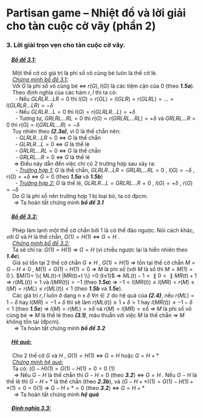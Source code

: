 # Partisan game – Nhiệt đồ và lời giải cho tàn cuộc cờ vây (phần 2)
### 3. Lời giải trọn vẹn cho tàn cuộc cờ vây. <br>
#### &nbsp;&nbsp;&nbsp;&nbsp;***<ins>Bổ đề 3.1:</ins>***  
&nbsp;&nbsp;&nbsp;&nbsp;Một thế cờ có giá trị là phi số vô cùng bé luôn là thế cờ lẻ. <br>
&nbsp;&nbsp;&nbsp;&nbsp;*<ins>Chứng minh bổ đề 3.1:</ins>* <br>
&nbsp;&nbsp;&nbsp;&nbsp;Với $G$ là phi số vô cùng bé $\Leftrightarrow$ $r(G),l(G)$ là các tiệm cận của 0 (theo ***1.5a***). <br>
&nbsp;&nbsp;&nbsp;&nbsp;Theo định nghĩa của các hàm $r, l$ thì ta có: <br>
&nbsp;&nbsp;&nbsp;&nbsp;&nbsp;&nbsp;- Nếu $GLRLR...LR=0$ thì $l(G)=r(GL)=l(GLR)=r(GLRL)=...=l(GLRLR...LR)=-δ$ <br>
&nbsp;&nbsp;&nbsp;&nbsp;&nbsp;&nbsp;- Nếu $GLRLR...L=0$ thì $l(G)=r(GLRLR...L)=+δ$ <br>
&nbsp;&nbsp;&nbsp;&nbsp;&nbsp;&nbsp;- Tương tự, $GRLRL...RL=0$ thì $r(G)=r(GRLRL...RL)=+δ$ và $GRLRL...R=0$ thì $r(G)=l(GRLRL...R)=-δ$ <br>
&nbsp;&nbsp;&nbsp;&nbsp;Tuy nhiên theo ***(2.3a)***, vì $0$ là thế chẵn nên: <br>
&nbsp;&nbsp;&nbsp;&nbsp;&nbsp;&nbsp;- $GLRLR...LR=0$ $\Leftrightarrow$ $G$ là thế chẵn <br>
&nbsp;&nbsp;&nbsp;&nbsp;&nbsp;&nbsp;- $GLRLR...L=0$ $\Leftrightarrow$ $G$ là thế lẻ <br>
&nbsp;&nbsp;&nbsp;&nbsp;&nbsp;&nbsp;- $GRLRL...RL=0$ $\Leftrightarrow$ $G$ là thế chẵn <br>
&nbsp;&nbsp;&nbsp;&nbsp;&nbsp;&nbsp;- $GRLRL...R=0$ $\Leftrightarrow$ $G$ là thế lẻ <br>
&nbsp;&nbsp;&nbsp;&nbsp; $\Rightarrow$ Điều này dẫn đến việc chỉ có 2 trường hợp sau xảy ra: <br>
&nbsp;&nbsp;&nbsp;&nbsp;&nbsp;&nbsp;- *<ins>Trường hợp 1:</ins>* $G$ là thế chẵn, $GLRLR...LR=GRLRL...RL=0$ , $l(G)=-δ$ , $r(G)=+δ$ $\Leftrightarrow$ $G=0$ (theo ***1.5a*** và ***1.5b***) <br>
&nbsp;&nbsp;&nbsp;&nbsp;&nbsp;&nbsp;- *<ins>Trường hợp 2:</ins>* $G$ là thế lẻ, $GLRLR...L=GRLRL...R=0$ , $l(G)=+δ$ , $r(G)=-δ$ <br>
&nbsp;&nbsp;&nbsp;&nbsp;Do $G$ là phi số nên trường hợp 1 bị loại bỏ, ta có đpcm. <br>
&nbsp;&nbsp;&nbsp;&nbsp; $\Longrightarrow$ Ta hoàn tất chứng minh ***bổ đề 3.1*** <br>

#### &nbsp;&nbsp;&nbsp;&nbsp;***<ins>Bổ đề 3.2:</ins>***  
&nbsp;&nbsp;&nbsp;&nbsp;Phép làm lạnh một thế cờ chẵn bởi 1 là có thể đảo ngược. Nói cách khác, với $G$ và $H$ là thế chẵn, $G(1)=H(1)$ $\Leftrightarrow$ $G=H$ . <br>
&nbsp;&nbsp;&nbsp;&nbsp;*<ins>Chứng minh bổ đề 3.2:</ins>* <br>
&nbsp;&nbsp;&nbsp;&nbsp;Ta sẽ chỉ ra: $G(1)=H(1)$ $\Rightarrow$ $G=H$ (vì chiều ngược lại là hiển nhiên theo ***1.4e***). <br>
&nbsp;&nbsp;&nbsp;&nbsp;Giả sử tồn tại 2 thế cờ chẵn $G≠H$ , $G(1)=H(1)$ $\Rightarrow$ tồn tại thế cờ chẵn $M=G-H≠0$ , $M(1)=G(1)-H(1)=0$ $\Rightarrow$ $M$ là phi số (với $M$ là số thì $M=M(1)=0$ ). $M(1)= \\{ ML(t)-t |MR(t)+t \\} =0 (t≤1)$ $\Rightarrow$ $ML(t)-1< \parallel 0< \parallel MR(t)+1$ $\Rightarrow$ $r(ML(t))<1$ và $l(MR(t))>-1$ (theo ***1.5a***) $\Rightarrow$ $-1<l(MR(t))≤l(MR)=r(M)≤l(M)=r(ML)≤r(ML(t))<1$ (theo ***1.5b*** và ***1.5e***). <br>
&nbsp;&nbsp;&nbsp;&nbsp;Các giá trị $r,l$ luôn ở dạng $n±δ$ $\forall n \in \mathbb{Z}$ do hệ quả của ***(2.4)***, nếu $r(ML)=1-δ$ hay $l(MR)=-1+δ$ thì sẽ làm $r(ML(t))≥1+δ>1$ hay $l(MR(t))≤-1-δ<1$ (theo ***1.5e***) $\Rightarrow$ $l(M)=r(ML)=±δ$ và $r(M)=l(MR)=±δ$ $\Rightarrow$ $M$ là phi số vô cùng bé $\Rightarrow$ $M$ là thế lẻ theo ***(3.1)***, mâu thuẫn với việc $M$ là thế chẵn $\Rightarrow$ $M$ không tồn tại (đpcm). <br>
&nbsp;&nbsp;&nbsp;&nbsp; $\Longrightarrow$ Ta hoàn tất chứng minh ***bổ đề 3.2*** <br>

#### &nbsp;&nbsp;&nbsp;&nbsp;***<ins>Hệ quả:</ins>*** 
&nbsp;&nbsp;&nbsp;&nbsp;Cho 2 thế cờ $G$ và $H$ , $G(1)=H(1)$ $\Leftrightarrow$ $G=H$ hoặc $G=H+ \ast$ <br>
&nbsp;&nbsp;&nbsp;&nbsp;*<ins>Chứng minh hệ quả:</ins>* <br>
&nbsp;&nbsp;&nbsp;&nbsp;Ta có: $(G-H)(1)=G(1)-H(1)=0=0$ (1) <br>
&nbsp;&nbsp;&nbsp;&nbsp; $\Rightarrow$ Nếu $G-H$ là thế chẵn thì $G-H=0$ (theo ***3.2***) $\Leftrightarrow$ $G=H$ . Nếu $G-H$ là thế lẻ thì $G-H + \ast$ là thế chẵn (theo ***2.3b***), và $(G-H+ \ast )(1)=G(1)-H(1)+ \ast (1)=0=0 (1)$ $\Rightarrow$ $G-H+ \ast =0$ (theo ***3.2***) $\Leftrightarrow$ $G=H+ \ast$ <br>
&nbsp;&nbsp;&nbsp;&nbsp; $\Longrightarrow$ Ta hoàn tất chứng minh ***hệ quả*** <br>

#### &nbsp;&nbsp;&nbsp;&nbsp;***<ins>Định nghĩa 3.3:</ins>***











